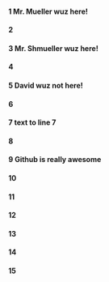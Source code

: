 #### 1 Mr. Mueller wuz here!
#### 2
#### 3 Mr. Shmueller wuz here!
#### 4
#### 5 David wuz not here!
#### 6
#### 7 text to line 7
#### 8
#### 9 Github is really awesome
#### 10
#### 11
#### 12
#### 13
#### 14
#### 15